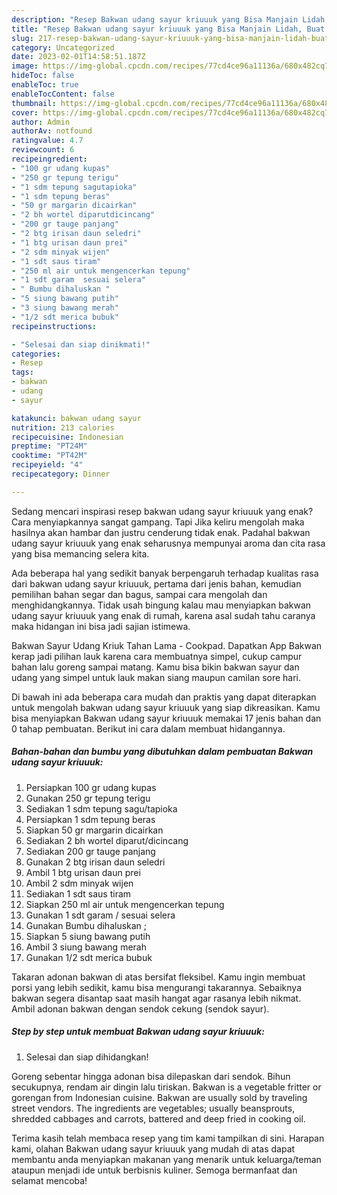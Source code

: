 ```yaml
---
description: "Resep Bakwan udang sayur kriuuuk yang Bisa Manjain Lidah, Buat Buka Puasa}"
title: "Resep Bakwan udang sayur kriuuuk yang Bisa Manjain Lidah, Buat Buka Puasa}"
slug: 217-resep-bakwan-udang-sayur-kriuuuk-yang-bisa-manjain-lidah-buat-buka-puasa
category: Uncategorized
date: 2023-02-01T14:58:51.187Z
image: https://img-global.cpcdn.com/recipes/77cd4ce96a11136a/680x482cq70/bakwan-udang-sayur-kriuuuk-foto-resep-utama.jpg
hideToc: false
enableToc: true
enableTocContent: false
thumbnail: https://img-global.cpcdn.com/recipes/77cd4ce96a11136a/680x482cq70/bakwan-udang-sayur-kriuuuk-foto-resep-utama.jpg
cover: https://img-global.cpcdn.com/recipes/77cd4ce96a11136a/680x482cq70/bakwan-udang-sayur-kriuuuk-foto-resep-utama.jpg
author: Admin
authorAv: notfound
ratingvalue: 4.7
reviewcount: 6
recipeingredient:
- "100 gr udang kupas"
- "250 gr tepung terigu"
- "1 sdm tepung sagutapioka"
- "1 sdm tepung beras"
- "50 gr margarin dicairkan"
- "2 bh wortel diparutdicincang"
- "200 gr tauge panjang"
- "2 btg irisan daun seledri"
- "1 btg urisan daun prei"
- "2 sdm minyak wijen"
- "1 sdt saus tiram"
- "250 ml air untuk mengencerkan tepung"
- "1 sdt garam  sesuai selera"
- " Bumbu dihaluskan "
- "5 siung bawang putih"
- "3 siung bawang merah"
- "1/2 sdt merica bubuk"
recipeinstructions:

- "Selesai dan siap dinikmati!"
categories:
- Resep
tags:
- bakwan
- udang
- sayur

katakunci: bakwan udang sayur 
nutrition: 213 calories
recipecuisine: Indonesian
preptime: "PT24M"
cooktime: "PT42M"
recipeyield: "4"
recipecategory: Dinner

---
```



Sedang mencari inspirasi resep bakwan udang sayur kriuuuk yang enak? Cara menyiapkannya sangat gampang. Tapi Jika keliru mengolah maka hasilnya akan hambar dan justru cenderung tidak enak. Padahal bakwan udang sayur kriuuuk yang enak seharusnya mempunyai aroma dan cita rasa yang bisa memancing selera kita.


Ada beberapa hal yang sedikit banyak berpengaruh terhadap kualitas rasa dari bakwan udang sayur kriuuuk, pertama dari jenis bahan, kemudian pemilihan bahan segar dan bagus, sampai cara mengolah dan menghidangkannya. Tidak usah bingung kalau mau menyiapkan bakwan udang sayur kriuuuk yang enak di rumah, karena asal sudah tahu caranya maka hidangan ini bisa jadi sajian istimewa.

Bakwan Sayur Udang Kriuk Tahan Lama - Cookpad. Dapatkan App Bakwan kerap jadi pilihan lauk karena cara membuatnya simpel, cukup campur bahan lalu goreng sampai matang. Kamu bisa bikin bakwan sayur dan udang yang simpel untuk lauk makan siang maupun camilan sore hari.


Di bawah ini ada beberapa cara mudah dan praktis yang dapat diterapkan untuk mengolah bakwan udang sayur kriuuuk yang siap dikreasikan. Kamu bisa menyiapkan Bakwan udang sayur kriuuuk memakai 17 jenis bahan dan 0 tahap pembuatan. Berikut ini cara dalam membuat hidangannya.

<!--inarticleads1-->

##### Bahan-bahan dan bumbu yang dibutuhkan dalam pembuatan Bakwan udang sayur kriuuuk:

1. Persiapkan 100 gr udang kupas
1. Gunakan 250 gr tepung terigu
1. Sediakan 1 sdm tepung sagu/tapioka
1. Persiapkan 1 sdm tepung beras
1. Siapkan 50 gr margarin dicairkan
1. Sediakan 2 bh wortel diparut/dicincang
1. Sediakan 200 gr tauge panjang
1. Gunakan 2 btg irisan daun seledri
1. Ambil 1 btg urisan daun prei
1. Ambil 2 sdm minyak wijen
1. Sediakan 1 sdt saus tiram
1. Siapkan 250 ml air untuk mengencerkan tepung
1. Gunakan 1 sdt garam / sesuai selera
1. Gunakan  Bumbu dihaluskan ;
1. Siapkan 5 siung bawang putih
1. Ambil 3 siung bawang merah
1. Gunakan 1/2 sdt merica bubuk


Takaran adonan bakwan di atas bersifat fleksibel. Kamu ingin membuat porsi yang lebih sedikit, kamu bisa mengurangi takarannya. Sebaiknya bakwan segera disantap saat masih hangat agar rasanya lebih nikmat. Ambil adonan bakwan dengan sendok cekung (sendok sayur). 

<!--inarticleads2-->

##### Step by step untuk membuat Bakwan udang sayur kriuuuk:


1. Selesai dan siap dihidangkan!

Goreng sebentar hingga adonan bisa dilepaskan dari sendok. Bihun secukupnya, rendam air dingin lalu tiriskan. Bakwan is a vegetable fritter or gorengan from Indonesian cuisine. Bakwan are usually sold by traveling street vendors. The ingredients are vegetables; usually beansprouts, shredded cabbages and carrots, battered and deep fried in cooking oil. 

Terima kasih telah membaca resep yang tim kami tampilkan di sini. Harapan kami, olahan Bakwan udang sayur kriuuuk yang mudah di atas dapat membantu anda menyiapkan makanan yang menarik untuk keluarga/teman ataupun menjadi ide untuk berbisnis kuliner. Semoga bermanfaat dan selamat mencoba!
